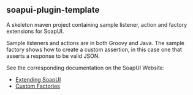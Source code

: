 ## soapui-plugin-template

A skeleton maven project containing sample listener, action and factory extensions for SoapUI.

Sample listeners and actions are in both Groovy and Java. The sample factory shows how to create a custom assertion, in
this case one that asserts a response to be valid JSON.

See the corresponding documentation on the SoapUI Website:
- [Extending SoapUI](http://www.soapui.org/Developers-Corner/extending-soapui.html)
- [Custom Factories](http://www.soapui.org/Developers-Corner/custom-factories.html)

